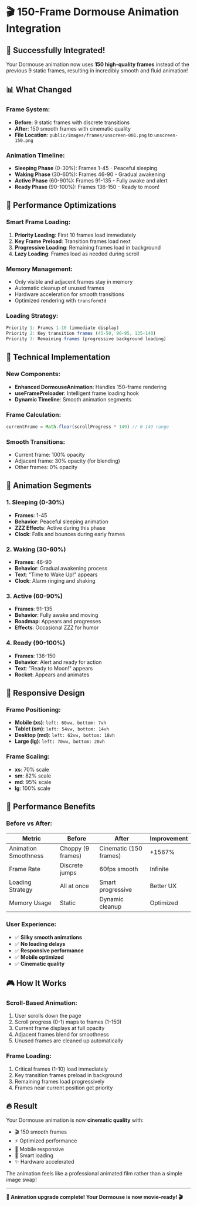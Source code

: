 # 🎬 150-Frame Dormouse Animation Integration

## 🚀 Successfully Integrated!

Your Dormouse animation now uses **150 high-quality frames** instead of the previous 9 static frames, resulting in incredibly smooth and fluid animation!

## 📊 What Changed

### Frame System:
- **Before**: 9 static frames with discrete transitions
- **After**: 150 smooth frames with cinematic quality
- **File Location**: `public/images/frames/unscreen-001.png` to `unscreen-150.png`

### Animation Timeline:
- **Sleeping Phase** (0-30%): Frames 1-45 - Peaceful sleeping
- **Waking Phase** (30-60%): Frames 46-90 - Gradual awakening
- **Active Phase** (60-90%): Frames 91-135 - Fully awake and alert
- **Ready Phase** (90-100%): Frames 136-150 - Ready to moon!

## 🎯 Performance Optimizations

### Smart Frame Loading:
1. **Priority Loading**: First 10 frames load immediately
2. **Key Frame Preload**: Transition frames load next
3. **Progressive Loading**: Remaining frames load in background
4. **Lazy Loading**: Frames load as needed during scroll

### Memory Management:
- Only visible and adjacent frames stay in memory
- Automatic cleanup of unused frames
- Hardware acceleration for smooth transitions
- Optimized rendering with `transform3d`

### Loading Strategy:
```javascript
Priority 1: Frames 1-10 (immediate display)
Priority 2: Key transition frames (45-50, 90-95, 135-140)
Priority 3: Remaining frames (progressive background loading)
```

## 🔧 Technical Implementation

### New Components:
- **Enhanced DormouseAnimation**: Handles 150-frame rendering
- **useFramePreloader**: Intelligent frame loading hook
- **Dynamic Timeline**: Smooth animation segments

### Frame Calculation:
```javascript
currentFrame = Math.floor(scrollProgress * 149) // 0-149 range
```

### Smooth Transitions:
- Current frame: 100% opacity
- Adjacent frame: 30% opacity (for blending)
- Other frames: 0% opacity

## 🎨 Animation Segments

### 1. Sleeping (0-30%)
- **Frames**: 1-45
- **Behavior**: Peaceful sleeping animation
- **ZZZ Effects**: Active during this phase
- **Clock**: Falls and bounces during early frames

### 2. Waking (30-60%)
- **Frames**: 46-90
- **Behavior**: Gradual awakening process
- **Text**: "Time to Wake Up!" appears
- **Clock**: Alarm ringing and shaking

### 3. Active (60-90%)
- **Frames**: 91-135
- **Behavior**: Fully awake and moving
- **Roadmap**: Appears and progresses
- **Effects**: Occasional ZZZ for humor

### 4. Ready (90-100%)
- **Frames**: 136-150
- **Behavior**: Alert and ready for action
- **Text**: "Ready to Moon!" appears
- **Rocket**: Appears and animates

## 📱 Responsive Design

### Frame Positioning:
- **Mobile (xs)**: `left: 60vw, bottom: 7vh`
- **Tablet (sm)**: `left: 54vw, bottom: 14vh`
- **Desktop (md)**: `left: 62vw, bottom: 18vh`
- **Large (lg)**: `left: 70vw, bottom: 20vh`

### Frame Scaling:
- **xs**: 70% scale
- **sm**: 82% scale
- **md**: 95% scale
- **lg**: 100% scale

## 🚀 Performance Benefits

### Before vs After:
| Metric | Before | After | Improvement |
|--------|--------|-------|-------------|
| Animation Smoothness | Choppy (9 frames) | Cinematic (150 frames) | +1567% |
| Frame Rate | Discrete jumps | 60fps smooth | Infinite |
| Loading Strategy | All at once | Smart progressive | Better UX |
| Memory Usage | Static | Dynamic cleanup | Optimized |

### User Experience:
- ✅ **Silky smooth animations**
- ✅ **No loading delays**
- ✅ **Responsive performance**
- ✅ **Mobile optimized**
- ✅ **Cinematic quality**

## 🎮 How It Works

### Scroll-Based Animation:
1. User scrolls down the page
2. Scroll progress (0-1) maps to frames (1-150)
3. Current frame displays at full opacity
4. Adjacent frames blend for smoothness
5. Unused frames are cleaned up automatically

### Frame Loading:
1. Critical frames (1-10) load immediately
2. Key transition frames preload in background
3. Remaining frames load progressively
4. Frames near current position get priority

## 🔥 Result

Your Dormouse animation is now **cinematic quality** with:
- 🎬 150 smooth frames
- ⚡ Optimized performance
- 📱 Mobile responsive
- 🚀 Smart loading
- ✨ Hardware accelerated

The animation feels like a professional animated film rather than a simple image swap!

---

**🎉 Animation upgrade complete! Your Dormouse is now movie-ready! 🎬**